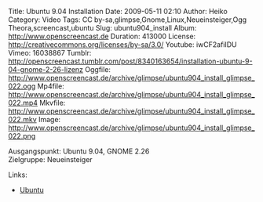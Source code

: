 Title: Ubuntu 9.04 Installation
Date: 2009-05-11 02:10
Author: Heiko
Category: Video
Tags: CC by-sa,glimpse,Gnome,Linux,Neueinsteiger,Ogg Theora,screencast,ubuntu
Slug: ubuntu904_install
Album: http://www.openscreencast.de
Duration: 413000
License: http://creativecommons.org/licenses/by-sa/3.0/
Youtube: iwCF2afiIDU
Vimeo: 16038867
Tumblr: http://openscreencast.tumblr.com/post/8340163654/installation-ubuntu-9-04-gnome-2-26-lizenz
Oggfile: http://www.openscreencast.de/archive/glimpse/ubuntu904_install_glimpse_022.ogg
Mp4file: http://www.openscreencast.de/archive/glimpse/ubuntu904_install_glimpse_022.mp4
Mkvfile: http://www.openscreencast.de/archive/glimpse/ubuntu904_install_glimpse_022.mkv
Image: http://www.openscreencast.de/archive/glimpse/ubuntu904_install_glimpse_022.png

Ausgangspunkt: Ubuntu 9.04, GNOME 2.26  
Zielgruppe: Neueinsteiger  

Links:

  * [Ubuntu](http://www.ubuntu.com/)

